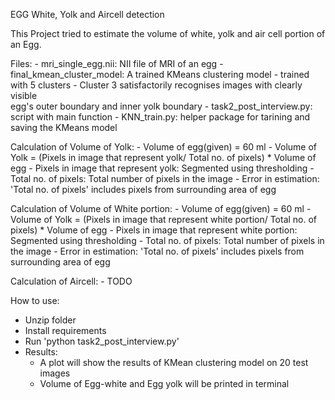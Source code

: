EGG White, Yolk and Aircell detection

This Project tried to estimate the volume of white, yolk and air cell portion of an Egg.

Files:
    - mri_single_egg.nii: NII file of MRI of an egg
    - final_kmean_cluster_model: A trained KMeans clustering model
        - trained with 5 clusters
        - Cluster 3 satisfactorily recognises images with clearly visible \
            egg's outer boundary and inner yolk boundary
    - task2_post_interview.py: script with main function
    - KNN_train.py: helper package for tarining and saving the KMeans model

Calculation of Volume of Yolk:
    - Volume of egg(given) = 60 ml
    - Volume of Yolk = (Pixels in image that represent yolk/ Total no. of pixels) * Volume of egg
        - Pixels in image that represent yolk: Segmented using thresholding
        - Total no. of pixels: Total number of pixels in the image
    - Error in estimation: 'Total no. of pixels' includes pixels from surrounding area of egg

Calculation of Volume of White portion:
    - Volume of egg(given) = 60 ml
    - Volume of Yolk = (Pixels in image that represent white portion/ Total no. of pixels) * Volume of egg
        - Pixels in image that represent white portion: Segmented using thresholding
        - Total no. of pixels: Total number of pixels in the image
    - Error in estimation: 'Total no. of pixels' includes pixels from surrounding area of egg

Calculation of Aircell:
    - TODO

How to use:
 - Unzip folder
 - Install requirements
 - Run 'python task2_post_interview.py'
 - Results:
    - A plot will show the results of KMean clustering model on 20 test images
    - Volume of Egg-white and Egg yolk will be printed in terminal

